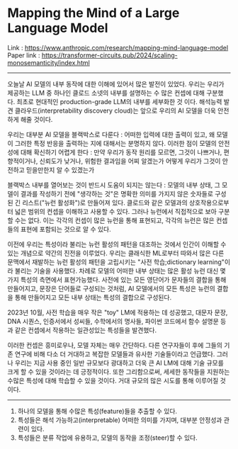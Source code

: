 # Mapping the Mind of a Large Language Model

Link : https://www.anthropic.com/research/mapping-mind-language-model
Paper link : https://transformer-circuits.pub/2024/scaling-monosemanticity/index.html

---

오늘날 AI 모델의 내부 동작에 대한 이해에 있어서 많은 발전이 있었다.
우리는 우리가 제공하는 LLM 중 하나인 클로드 소넷의 내부를 설명하는 수 많은 컨셉에 대해 구분했다.
최초로 현대적인 production-grade LLM의 내부를 세부화한 것 이다. 
해석능력 발견 클라우드(interpretability discovery cloud)는 앞으로 우리의 AI 모델을 더욱 안전하게 해줄 것이다.

우리는 대부분 AI 모델을 블랙박스로 다룬다 : 어떠한 입력에 대한 출력이 있고, 왜 모델이 그러한 특정 반응을 출력하는 지에 대해서는 분명하지 않다.
이러한 점이 모델의 안전성에 대해 확신하기 어렵게 한다 : 만약 우리가 동작 원리를 모르면, 그것이 나쁘거나, 편향적이거나, 신뢰도가 낮거나, 위험한 결과임을 어찌 알겠는가
어떻게 우리가 그것이 안전하고 믿을만한지 알 수 있겠는가

블랙박스 내부를 열어보는 것이 반드시 도움이 되지는 않는다 : 모델의 내부 상태, 그 모델이 결과를 작성하기 전에 "생각하는 것"은 명확한 의미를 가지지 않은 숫자들로 구성된 긴 리스트("뉴런 활성화")로 만들어져 있다.
클로드와 같은 모델과의 상호작용으로부터 넓은 범위의 컨셉을 이해하고 사용할 수 있다. 그러나 뉴런에서 직접적으로 보아 구분할 수는 없다.
이는 각각의 컨셉이 많은 뉴런을 통해 표현되고, 각각의 뉴런은 많은 컨셉들의 표현에 포함되는 것으로 알 수 있다.

이전에 우리는 특성이라 불리는 뉴런 활성의 패턴을 대조하는 것에서 인간이 이해할 수 있는 개념으로 약간의 진전을 이루었다.
우리는 클래식한 ML로부터 따와서 많은 다른 문맥에서 재발하는 뉴런 활성의 패턴을 고립시키는 "사전 학습;dictionary learning"이라 불리는 기술을 사용했다. 
차례로 모델의 어떠한 내부 상태는 많은 활성 뉴런 대신  몇 가지 특성의 측면에서 표현가능했다.
사전에 있는 모든 영단어가 문자들의 결합을 통해 만들어지고, 문장은 단어들로 구성되는 것처럼, AI 모델에서의 모든 특성은 뉴런의 결합을 통해 만들어지고 모든 내부 상태는 특성의 결합으로 구성된다.

2023년 10월, 사전 학습을 매우 작은 "toy" LM에 적용하는 데 성공했고, 대문자 문장, DNA 시퀀스, 인증서에서 성씨들, 수학에서의 명사들, 파이썬 코드에서 함수 설명문 등과 같은 컨셉에서 작용하는 일관성있는 특성들을 발견했다.

이러한 컨셉은 흥미로우나, 모델 자체는 매우 간단하다. 다른 연구자들이 후에 그들의 기존 연구에 비해 다소 더 거대하고 복잡한 모델들과 유사한 기술들이라고 언급했다.
그러나 우리는 지금 사용 중인 일반 규모보다 광대하고 더욱 큰 AI LM에 대해 기술 규모를 크게 할 수 있을 것이라는 데 긍정적이다. 또한 그리함으로써, 세세한 동작들을 지원하는 수많은 특성에 대해 학습할 수 있을 것이다.
거대 규모의 많은 시도를 통해 이루어질 것이다. 

---

1. 하나의 모델을 통해 수많은 특성(feature)들을 추출할 수 있다.
2. 특성들은 해석 가능하고(interpretable) 어떠한 의미를 가지며, 대부분 안정성과 관련이 있다.
3. 특성들은 분류 작업에 유용하고, 모델의 동작을 조정(steer)할 수 있다.
